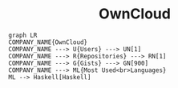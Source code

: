 <h1 align="center">OwnCloud</h1>

```mermaid
graph LR
COMPANY_NAME{OwnCloud}
COMPANY_NAME ---> U{Users} ---> UN[1]
COMPANY_NAME ---> R{Repositories} ---> RN[1]
COMPANY_NAME ---> G{Gists} ---> GN[900]
COMPANY_NAME ---> ML{Most Used<br>Languages}
ML --> Haskell[Haskell]
```
